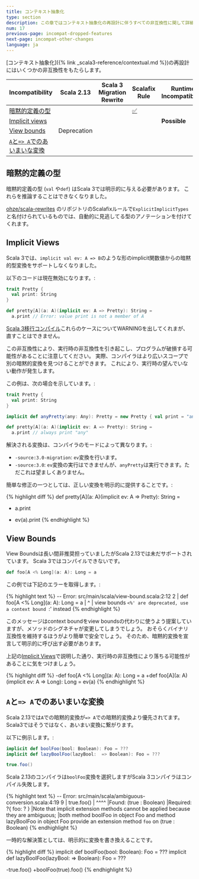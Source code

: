 ```yaml
---
title: コンテキスト抽象化
type: section
description: この章ではコンテキスト抽象化の再設計に伴うすべての非互換性に関して詳細化します。
num: 17
previous-page: incompat-dropped-features
next-page: incompat-other-changes
language: ja
---
```


[コンテキスト抽象化]({% link _scala3-reference/contextual.md %})の再設計にはいくつかの非互換性をもたらします。

|Incompatibility|Scala 2.13|Scala 3 Migration Rewrite|Scalafix Rule|Runtime Incompatibiltiy|
|--- |--- |--- |--- |--- |
|[暗黙的定義の型](#暗黙的定義の型)|||[✅](https://github.com/ohze/scala-rewrites#fixexplicittypesexplicitimplicittypes)||
|[Implicit views](#implicit-views)||||**Possible**|
|[View bounds](#view-bounds)|Deprecation||||
|[`A`と`=> A`でのあいまいな変換](#aと-aでのあいまいな変換)|||||

## 暗黙的定義の型

暗黙的定義の型 (`val` や`def`) はScala 3では明示的に与える必要があります。
これらを推論することはできなくなりました。

[ohze/scala-rewrites](https://github.com/ohze/scala-rewrites#fixexplicittypesexplicitimplicittypes) のリポジトリのScalafixルールで`ExplicitImplicitTypes`と名付けられているものでは、自動的に見逃してる型のアノテーションを付けてくれます。

## Implicit Views

Scala 3では、`implicit val ev: A => B`のような形のimplicit関数値からの暗黙的型変換をサポートしなくなりました。

以下のコードは現在無効になります。:

```scala
trait Pretty {
  val print: String
}

def pretty[A](a: A)(implicit ev: A => Pretty): String =
  a.print // Error: value print is not a member of A
```

[Scala 3移行コンパイル](tooling-migration-mode.html)これらのケースについてWARNINGを出してくれまが、直すことはできません。

この非互換性により、実行時の非互換性を引き起こし、プログラムが破損する可能性があることに注意してください。
実際、コンパイラはより広いスコープで別の暗黙的変換を見つけることができます。
これにより、実行時の望んでいない動作が発生します。

この例は、次の場合を示しています。:

```scala
trait Pretty {
  val print: String
}

implicit def anyPretty(any: Any): Pretty = new Pretty { val print = "any" }

def pretty[A](a: A)(implicit ev: A => Pretty): String =
  a.print // always print "any"
```

解決される変換は、コンパイラのモードによって異なります。:
  - `-source:3.0-migration`: `ev`変換を行います。
  - `-source:3.0`: `ev`変換の実行はできませんが、`anyPretty`は実行できます。ただこれは望ましくありません。

簡単な修正の一つとしては、正しい変換を明示的に提供することです。:

{% highlight diff %}
def pretty[A](a: A)(implicit ev: A => Pretty): String =
-  a.print
+  ev(a).print
{% endhighlight %}

## View Bounds

View Boundsは長い間非推奨担っていましたがScala 2.13では未だサポートされています。
Scala 3ではコンパイルできないです。

```scala
def foo[A <% Long](a: A): Long = a
```

この例では下記のエラーを取得します。:

{% highlight text %}
-- Error: src/main/scala/view-bound.scala:2:12 
2 |  def foo[A <% Long](a: A): Long = a
  |            ^
  |          view bounds `<%' are deprecated, use a context bound `:' instead
{% endhighlight %}

このメッセージはcontext boundをview boundsの代わりに使うよう提案していますが、メソッドのシグネチャが変更してしまうでしょう。
おそらくバイナリ互換性を維持するほうがより簡単で安全でしょう。
そのため、暗黙的変換を宣言して明示的に呼び出す必要があります。

上記の[Implicit Views](#implicit-views)で説明した通り、実行時の非互換性により落ちる可能性があることに気をつけましょう。

{% highlight diff %}
-def foo[A <% Long](a: A): Long = a
+def foo[A](a: A)(implicit ev: A => Long): Long = ev(a)
{% endhighlight %}

## `A`と`=> A`でのあいまいな変換

Scala 2.13では`A`での暗黙的変換が`=> A`での暗黙的変換より優先されてます。
Scala3ではそうではなく、あいまい変換に繋がります。

以下に例示します。:

```scala
implicit def boolFoo(bool: Boolean): Foo = ???
implicit def lazyBoolFoo(lazyBool:  => Boolean): Foo = ???

true.foo()
```

Scala 2.13のコンパイラは`boolFoo`変換を選択しますがScala 3コンパイラはコンパイル失敗します。

{% highlight text %}
-- Error: src/main/scala/ambiguous-conversion.scala:4:19
9 |  true.foo()
  |  ^^^^
  |Found:    (true : Boolean)
  |Required: ?{ foo: ? }
  |Note that implicit extension methods cannot be applied because they are ambiguous;
  |both method boolFoo in object Foo and method lazyBoolFoo in object Foo provide an extension method `foo` on (true : Boolean)
{% endhighlight %}

一時的な解決策としては、明示的に変換を書き換えることです。

{% highlight diff %}
implicit def boolFoo(bool: Boolean): Foo = ???
implicit def lazyBoolFoo(lazyBool:  => Boolean): Foo = ???

-true.foo()
+boolFoo(true).foo()
{% endhighlight %}
